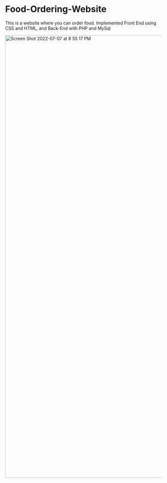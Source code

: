 # Food-Ordering-Website

This is a website where you can order food. Implemented Front End using CSS and HTML, and Back-End with PHP and MySql

<img width="1422" alt="Screen Shot 2022-07-07 at 8 55 17 PM" src="https://user-images.githubusercontent.com/41168858/177895081-3f1b6180-c0d0-420d-a968-e8f4f5a216b1.png">
